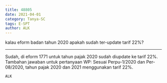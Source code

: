```yaml
---
title: 48805
date: 2021-04-01
category: Tanya-SC
tags: E-SPT
author: ALK
---
```


kalau eform badan tahun 2020 apakah sudah ter-update tarif 22%?

---

Sudah, di eform 1771 untuk tahun pajak 2020 sudah diupdate ke tarif 22%. Tambahan jawaban untuk pertanyaan WP: Sesuai Perpu-1/2020 dan Per-08/2020, tahun pajak 2020 dan 2021 menggunakan tarif 22%.

`ALK`
